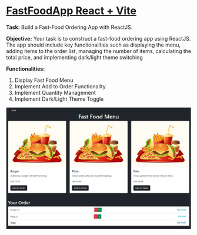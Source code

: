  # [FastFoodApp React + Vite](https://valeriiborisenko.github.io/fast-food-app/)

**Task:** Build a Fast-Food Ordering App with ReactJS.

**Objective:** Your task is to construct a fast-food ordering app using ReactJS. The app should include key functionalities such as displaying the menu, adding items to the order list, managing the number of items, calculating the total price, and implementing dark/light theme switching

**Functionalities:**
1. Display Fast Food Menu
2. Implement Add to Order Functionality
3. Implement Quantity Management
4. Implement Dark/Light Theme Toggle

![image](./src/images/image.png)
